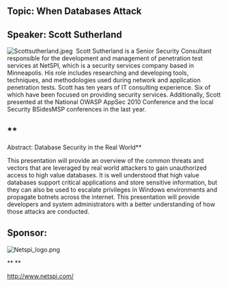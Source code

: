 ## **Topic: When Databases Attack**

## **Speaker: Scott Sutherland**

![Scottsutherland.jpeg](Scottsutherland.jpeg "Scottsutherland.jpeg") 
Scott Sutherland is a Senior Security Consultant responsible for the
development and management of penetration test services at NetSPI, which
is a security services company based in Minneapolis. His role includes
researching and developing tools, techniques, and methodologies used
during network and application penetration tests. Scott has ten years of
IT consulting experience. Six of which have been focused on providing
security services. Additionally, Scott presented at the National OWASP
AppSec 2010 Conference and the local Security BSidesMSP conferences in
the last year.
**<span style="display: none" id="1298067122121S"> </span>**

**<span style="display: none" id="1298067115834S"> </span>**





## **

Abstract: Database Security in the Real World**

This presentation will provide an overview of the common threats and
vectors that are leveraged by real world attackers to gain unauthorized
access to high value databases. It is well understood that high value
databases support critical applications and store sensitive information,
but they can also be used to escalate privileges in Windows environments
and propagate botnets across the internet. This presentation will
provide developers and system administrators with a better understanding
of how those attacks are conducted.


## **Sponsor:**

![Netspi_logo.png](Netspi_logo.png "Netspi_logo.png")


**
**




<http://www.netspi.com/>